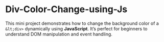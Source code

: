 # Div-Color-Change-using-Js
This mini project demonstrates how to change the background color of a `&lt;div>` dynamically using **JavaScript**. It’s perfect for beginners to understand DOM manipulation and event handling.
